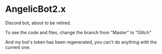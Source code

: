 # AngelicBot2.x
Discord bot, about to be retired.

To see the code and files, change the branch from "Master" to "Glitch"

And my bot's token has been regenerated, you can't do anything with the current one.

